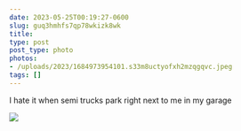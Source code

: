 ```yaml
---
date: 2023-05-25T00:19:27-0600
slug: guq3hmhfs7qp78wkizk8wk
title: 
type: post
post_type: photo
photos:
- /uploads/2023/1684973954101.s33m8uctyofxh2mzqgqvc.jpeg
tags: []
---
```

I hate it when semi trucks park right next to me in my garage


![](/uploads/2023/1684973954101.s33m8uctyofxh2mzqgqvc.jpeg)


